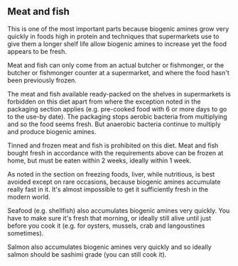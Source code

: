 ## Meat and fish

This is one of the most important parts because biogenic amines grow very quickly in foods high in protein and techniques that supermarkets use to give them a longer shelf life allow biogenic amines to increase yet the food appears to be fresh.

Meat and fish can only come from an actual butcher or fishmonger, or the butcher or fishmonger counter at a supermarket, and where the food hasn't been previously frozen.

The meat and fish available ready-packed on the shelves in supermarkets is forbidden on this diet apart from where the exception noted in the packaging section applies (e.g. pre-cooked food with 6 or more days to go to the use-by date). The packaging stops aerobic bacteria from multiplying and so the food seems fresh. But anaerobic bacteria continue to multiply and produce biogenic amines.

Tinned and frozen meat and fish is prohibited on this diet. Meat and fish bought fresh in accordance with the requirements above can be frozen at home, but must be eaten within 2 weeks, ideally within 1 week.

As noted in the section on freezing foods, liver, while nutritious, is best avoided except on rare occasions, because biogenic amines accumulate really fast in it. It's almost impossible to get it sufficiently fresh in the modern world.

Seafood (e.g. shellfish) also accumulates biogenic amines very quickly. You have to make sure it's fresh that morning, or ideally still alive until just before you cook it (e.g. for oysters, mussels, crab and langoustines sometimes).

Salmon also accumulates biogenic amines very quickly and so ideally salmon should be sashimi grade (you can still cook it).

